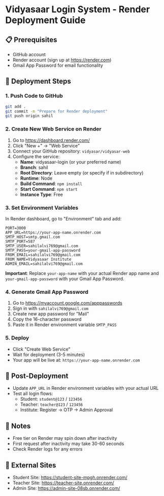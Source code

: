 # Vidyasaar Login System - Render Deployment Guide

## 📋 Prerequisites
- GitHub account
- Render account (sign up at https://render.com)
- Gmail App Password for email functionality

## 🚀 Deployment Steps

### 1. Push Code to GitHub
```bash
git add .
git commit -m "Prepare for Render deployment"
git push origin sahil
```

### 2. Create New Web Service on Render
1. Go to https://dashboard.render.com/
2. Click "New +" → "Web Service"
3. Connect your GitHub repository: `vidyasar/vidyasar-web`
4. Configure the service:
   - **Name**: vidyasaar-login (or your preferred name)
   - **Branch**: sahil
   - **Root Directory**: Leave empty (or specify if in subdirectory)
   - **Runtime**: Node
   - **Build Command**: `npm install`
   - **Start Command**: `npm start`
   - **Instance Type**: Free

### 3. Set Environment Variables
In Render dashboard, go to "Environment" tab and add:

```
PORT=3000
APP_URL=https://your-app-name.onrender.com
SMTP_HOST=smtp.gmail.com
SMTP_PORT=587
SMTP_USER=sahilalvi769@gmail.com
SMTP_PASS=your-gmail-app-password
FROM_EMAIL=sahilalvi769@gmail.com
FROM_NAME=Vidyasaar Institute
ADMIN_EMAIL=sahilalvi769@gmail.com
```

**Important**: Replace `your-app-name` with your actual Render app name and `your-gmail-app-password` with your Gmail App Password.

### 4. Generate Gmail App Password
1. Go to https://myaccount.google.com/apppasswords
2. Sign in with `sahilalvi769@gmail.com`
3. Create new app password for "Mail"
4. Copy the 16-character password
5. Paste it in Render environment variable `SMTP_PASS`

### 5. Deploy
- Click "Create Web Service"
- Wait for deployment (3-5 minutes)
- Your app will be live at: `https://your-app-name.onrender.com`

## 🔧 Post-Deployment
- Update `APP_URL` in Render environment variables with your actual URL
- Test all login flows:
  - Student: `student@123` / `123456`
  - Teacher: `teacher@123` / `123456`
  - Institute: Register → OTP → Admin Approval

## 📝 Notes
- Free tier on Render may spin down after inactivity
- First request after inactivity may take 30-60 seconds
- Check Render logs for any errors

## 🔗 External Sites
- Student Site: https://student-site-mpgh.onrender.com/
- Teacher Site: https://teacher-site.onrender.com/
- Admin Site: https://admin-site-08sb.onrender.com/
